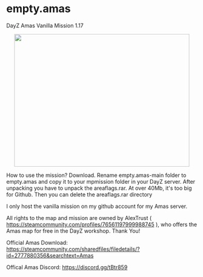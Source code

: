 # empty.amas
DayZ Amas Vanilla Mission 1.17
<p align="center">
  <img width="462" height="350" src="https://dayz.li/img/amas2.png">
</p>

How to use the mission?
Download. Rename empty.amas-main folder to empty.amas and copy it to your mpmission folder in your DayZ server.
After unpacking you have to unpack the areaflags.rar. At over 40Mb, it's too big for Github. Then you can delete the areaflags.rar directory

I only host the vanilla mission on my github account for my Amas server.

All rights to the map and mission are owned by AlexTrust ( https://steamcommunity.com/profiles/76561197999988745 ), who offers the Amas map for free in the DayZ workshop. Thank You!

Official Amas Download: https://steamcommunity.com/sharedfiles/filedetails/?id=2777880356&searchtext=Amas

Offical Amas Discord: https://discord.gg/tBtr859

